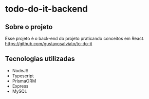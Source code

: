 # todo-do-it-backend

## Sobre o projeto
 
 Esse projeto é o back-end do projeto praticando conceitos em React. https://github.com/gustavosalviato/to-do-it
 
 
## Tecnologias utilizadas

* NodeJS
* Typescript
* PrismaORM
* Express
* MySQL
 
